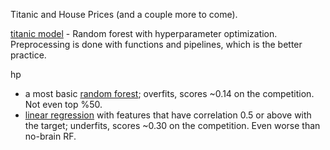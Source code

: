 Titanic and House Prices (and a couple more to come).

[titanic model](https://github.com/carbasemin/kaggle_noob/blob/main/titanic/titanic.py) - Random forest with hyperparameter optimization. Preprocessing is done with functions and pipelines, which is the better practice.

hp
  - a most basic [random forest](https://github.com/carbasemin/kaggle_noob/blob/main/hp/model_basicRF.py); overfits, scores ~0.14 on the competition. Not even top %50.
  - [linear regression](https://github.com/carbasemin/kaggle_noob/blob/main/hp/model_lr.py) with features that have correlation 0.5 or above with the target; underfits, scores ~0.30 on the competition. Even worse than no-brain RF.
